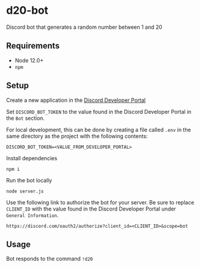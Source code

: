 # d20-bot

Discord bot that generates a random number between 1 and 20

## Requirements

- Node 12.0+
- `npm`

## Setup

Create a new application in the
[Discord Developer Portal](https://discord.com/developers/applications/)

Set `DISCORD_BOT_TOKEN` to the value found in the Discord Developer Portal
in the `Bot` section.

For local development, this can be done by creating a file called `.env` in the
same directory as the project with the following contents:

```
DISCORD_BOT_TOKEN=<VALUE_FROM_DEVELOPER_PORTAL>
```

Install dependencies

```
npm i
```

Run the bot locally

```
node server.js
```


Use the following link to authorize the bot for your server. Be sure to
replace `CLIENT_ID` with the value found in the Discord Developer Portal under
`General Information`.

```
https://discord.com/oauth2/authorize?client_id=<CLIENT_ID>&scope=bot
```

## Usage

Bot responds to the command `!d20`
